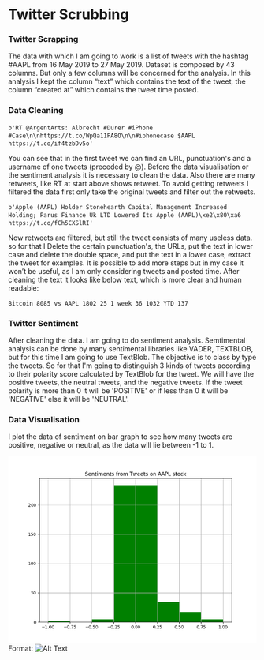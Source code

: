 # Twitter Scrubbing

### Twitter Scrapping
The data with which I am going to work is a list of tweets with the hashtag #AAPL from 16 May 2019 to 27 May 2019. Dataset is composed by 43 columns. But only a few columns will be concerned for the analysis. In this analysis I kept the column “text” which contains the text of the tweet, the column “created at” which contains the tweet time posted.

### Data Cleaning
```
b'RT @ArgentArts: Albrecht #Durer #iPhone #Case\n\nhttps://t.co/WpQa11PA8O\n\n#iphonecase $AAPL https://t.co/if4tzbDv5o'
```
You can see that in the first tweet we can find an URL, punctuation's and a username of one tweets (preceded by @). Before the data visualisation or the sentiment analysis it is necessary to clean the data. 
Also there are many retweets, like RT at start above shows retweet. To avoid getting retweets I filtered the data first only take the original tweets and filter out the retweets.

```
b'Apple (AAPL) Holder Stonehearth Capital Management Increased Holding; Parus Finance Uk LTD Lowered Its Apple (AAPL)\xe2\x80\xa6 https://t.co/fCh5CXSlRI'
```
Now retweets are filtered, but still the tweet consists of many useless data. so for that I
Delete the certain punctuation's, the URLs, put the text in lower case and delete the double space, and put the text in a lower case, extract the tweet for examples. It is possible to add more steps but in my case it won’t be useful, as I am only considering tweets and posted time.
After cleaning the text it looks like below text, which is more clear and human readable:

```
Bitcoin 8085 vs AAPL 1802 25 1 week 36 1032 YTD 137
```

### Twitter Sentiment

After cleaning the data. I am going to do sentiment analysis. Semtimental analysis can be done by many sentimental libraries like VADER, TEXTBLOB, but for this time I am going to use TextBlob. The objective is to class by type the tweets. So for that I'm going to distinguish 3 kinds of tweets according to their polarity score calculated by TextBlob for the tweet. We will have the positive tweets, the neutral tweets, and the negative tweets.
If the tweet polarity is more than 0 it will be 'POSITIVE' or if less than 0 it will be 'NEGATIVE' else it will be 'NEUTRAL'.

### Data Visualisation

I plot the data of sentiment on bar graph to see how many tweets are positive, negative or neutral, as the data will lie between -1 to 1.

![GitHub Logo](/Figure_1.png)
Format: ![Alt Text](url)



